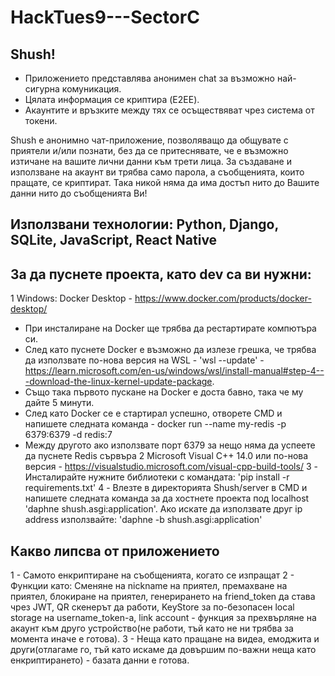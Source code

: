 # HackTues9---SectorC

## Shush!
 - Приложението представлява анонимен chat за възможно най-сигурна комуникация. 
 - Цялата информация се криптира (E2EE).
 - Акаунтите и връзките между тях се осъществяват чрез система от токени.
  
 Shush e анонимно чат-приложение, позволяващо да общувате с приятели и/или познати, без да се притеснявате, че е възможно изтичане на вашите лични данни към трети лица. За създаване и използване на акаунт ви трябва само парола, а съобщенията, които пращате, се криптират. Така никой няма да има достъп нито до Вашите данни нито до съобщенията Ви!
  
## Използвани технологии: Python, Django, SQLite, JavaScript, React Native

## За да пуснете проекта, като dev са ви нужни:
1 Windows: Docker Desktop - https://www.docker.com/products/docker-desktop/
 - При инсталиране на Docker ще трябва да рестартирате компютъра си.
 - След като пуснете Docker  е възможно да излезе грешка, че трябва да използвате по-нова версия на WSL - 'wsl --update' - https://learn.microsoft.com/en-us/windows/wsl/install-manual#step-4---download-the-linux-kernel-update-package.
 - Също така първото пускане на Docker е доста бавно, така че му дайте 5 минути.
 - След като Docker се е стартирал успешно, отворете CMD и напишете следната команда - docker run --name my-redis -p 6379:6379 -d redis:7
 - Между другото ако използвате порт 6379 за нещо няма да успеете да пуснете Redis сървъра
2 Microsoft Visual C++ 14.0 или по-нова версия - https://visualstudio.microsoft.com/visual-cpp-build-tools/
3 - Инсталирайте нужните библиотеки с командата: 'pip install -r requirements.txt'
4 - Влезте в директорията Shush/server в CMD и напишете следната команда за да хостнете проекта под localhost 'daphne shush.asgi:application'. Ако искате да използвате друг ip address използвайте: 'daphne -b <your-ip-address> shush.asgi:application'

## Какво липсва от приложението
1 - Самото енкриптиране на съобщенията, когато се изпращат
2 - Функции като: Сменяне на nickname на приятел, премахване на приятел, блокиране на приятел, генерирането на friend_token да става чрез JWT, QR скенерът да работи, KeyStore за по-безопасен local storage на username_token-a, link account - функция за прехвърляне на акаунт към друго устройство(не работи, тъй като не ни трябва за момента иначе е готова).
3 - Неща като пращане на видеа, емоджита и други(отлагаме го, тъй като искаме да довършим по-важни неща като енкриптирането) - базата данни е готова.
